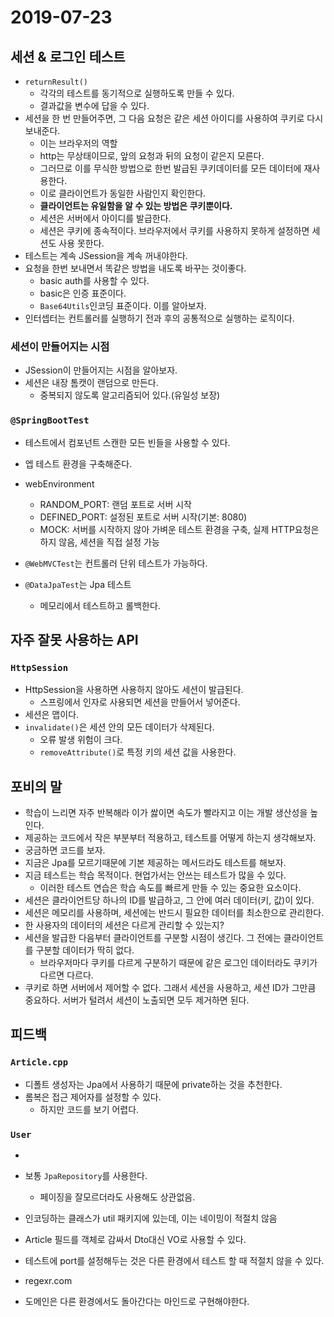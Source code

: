 # 2019-07-23

## 세션 & 로그인 테스트
- ```returnResult()```
  - 각각의 테스트를 동기적으로 실행하도록 만들 수 있다.
  - 결과값을 변수에 답을 수 있다.
- 세션을 한 번 만들어주면, 그 다음 요청은 같은 세션 아이디를 사용하여 쿠키로 다시 보내준다.
  - 이는 브라우저의 역할
  - http는 무상태이므로, 앞의 요청과 뒤의 요청이 같은지 모른다.
  - 그러므로 이를 무식한 방법으로 한번 발급된 쿠키데이터를 모든 데이터에 재사용한다.
  - 이로 클라이언트가 동일한 사람인지 확인한다.
  - **클라이언트는 유일함을 알 수 있는 방법은 쿠키뿐이다.**
  - 세션은 서버에서 아이디를 발급한다.
  - 세션은 쿠키에 종속적이다. 브라우저에서 쿠키를 사용하지 못하게 설정하면 세션도 사용 못한다.
- 테스트는 계속 JSession을 계속 꺼내야한다.
- 요청을  한번 보내면서 똑같은 방법을 내도록 바꾸는 것이좋다.
  - basic auth를 사용할 수 있다.
  - basic은 인증 표준이다.
  - ```Base64Utils```인코딩 표준이다. 이를 알아보자.
- 인터셉터는 컨트롤러를 실행하기 전과 후의 공통적으로 실행하는 로직이다.

### 세션이 만들어지는 시점
- JSession이 만들어지는 시점을 알아보자.
- 세션은 내장 톰캣이 랜덤으로 만든다.
  - 중복되지 않도록 알고리즘되어 있다.(유일성 보장)

### ```@SpringBootTest```
- 테스트에서 컴포넌트 스캔한 모든 빈들을 사용할 수 있다.
- 엡 테스트 환경을 구축해준다.
- webEnvironment
  - RANDOM_PORT: 랜덤 포트로 서버 시작
  - DEFINED_PORT: 설정된 포트로 서버 시작(기본: 8080)
  - MOCK: 서버를 시작하지 않아 가벼운 테스트 환경을 구축, 실제 HTTP요청은 하지 않음, 세션을 직접 설정 가능

- ```@WebMVCTest```는 컨트롤러 단위 테스트가 가능하다.
- ```@DataJpaTest```는 Jpa 테스트
  - 메모리에서 테스트하고 롤백한다.


## 자주 잘못 사용하는 API
### ```HttpSession```
- HttpSession을 사용하면 사용하지 않아도 세션이 발급된다.
  - 스프링에서 인자로 사용되면 세션을 만들어서 넣어준다.
- 세션은 맵이다.
- ```invalidate()```은 세션 안의 모든 데이터가 삭제된다.
  - 오류 발생 위험이 크다.
  - ```removeAttribute()```로 특정 키의 세션 값을 사용한다.

## 포비의 말
- 학습이 느리면 자주 반복해라 이가 쌇이면 속도가 빨라지고 이는 개발 생산성을 높인다.
- 제공하는 코드에서 작은 부분부터 적용하고, 테스트를 어떻게 하는지 생각해보자.
- 궁금하면 코드를 보자.
- 지금은 Jpa를 모르기때문에 기본 제공하는 메서드라도 테스트를 해보자.
- 지금 테스트는 학습 목적이다. 현업가서는 안쓰는 테스트가 많을 수 있다.
  - 이러한 테스트 연습은 학습 속도를 빠르게 만들 수 있는 중요한 요소이다.
- 세션은 클라이언트당 하나의 ID를 발급하고, 그 안에 여러 데이터(키, 값)이 있다.
- 세션은 메모리를 사용하며, 세션에는 반드시 필요한 데이터를 최소한으로 관리한다.
- 한 사용자의 데이터의 세션은 다르게 관리할 수 있는지?
- 세션을 발급한 다음부터 클라이언트를 구분할 시점이 생긴다. 그 전에는 클라이언트를 구분할 데이터가 딱히 없다.
  - 브라우저마다 쿠키를 다르게 구분하기 때문에 같은 로그인 데이터라도 쿠키가 다르면 다르다.
- 쿠키로 하면 서버에서 제어할 수 없다. 그래서 세션을 사용하고, 세션 ID가 그만큼 중요하다. 서버가 털려서 세션이 노출되면 모두 제거하면 된다.


## 피드백
### ```Article.cpp```
- 디폴트 생성자는 Jpa에서 사용하기 때문에 private하는 것을 추천한다.
- 롬복은 접근 제어자를 설정할 수 있다.
  - 하지만 코드를 보기 어렵다.

### ```User```
-

- 보통 ```JpaRepository```를 사용한다.
  - 페이징을 잘모르더라도 사용해도 상관없음.
- 인코딩하는 클래스가 util 패키지에 있는데, 이는 네이밍이 적절치 않음
- Article 필드를 객체로 감싸서 Dto대신 VO로 사용할 수 있다.
- 테스트에 port를 설정해두는 것은 다른 환경에서 테스트 할 때 적절치 않을 수 있다.
- regexr.com
- 도메인은 다른 환경에서도 돌아간다는 마인드로 구현해야한다.
